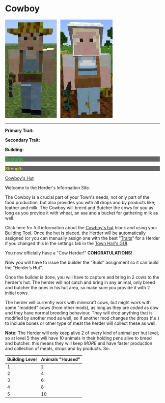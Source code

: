 # Cowboy

<div class="infobox box text-center">
<img src="../../assets/images/workers/Farmer_M.png" alt="Herder Male" />&nbsp;&nbsp;&nbsp;<img src="../../assets/images/workers/Farmer_F.png" alt="Herder Female" />
<hr />
  <div class="row section-text text-left">
    <div class="col">
      <p><strong>Primary Trait:</strong></p>
      <p><strong>Secondary Trait:</strong></p>
      <p><strong>Building:</strong></p>
    </div>
    <div class="col">
      <p style="background-color:rgb(100, 100, 100); color:rgb(0, 255, 0);">Dexterity</p>
      <p style="background-color:rgb(100, 100, 100); color:rgb(255, 255, 0);">Strength</p>
      <p><a href="../buildings/cowboy">Cowboy's Hut</a></p>
    </div>
  </div>
</div>

Welcome to the Herder's Information Site.

The Cowboy is a crucial part of your Town's needs, not only part of the food production, but also provides you with all drops and by products like; leather and milk. The Cowboy will breed and Butcher the cows for you as long as you provide it with wheat, an axe and a bucket for gathering milk as well.

Click here for full information about the [Cowboy's hut](../../source/buildings/cowboy) block and using your [Building Tool](../items/buildingtool). Once the hut is placed, the Herder will be automatically assigned (or you can manually assign one with the best  "[Traits](../systems/workerinfo)" for a Herder if you changed this in the settings tab in the [Town Hall's GUI](../../source/buildings/townhall).

You now officially have a "Cow Herder!" **CONGRATULATIONS!**

Now you will have to issue the builder the “Build” assignment so it can build the “Herder’s Hut”.

Once the builder is done, you will have to capture and bring in 2 cows to the herder's hut. The herder will not catch and bring in any animal, only breed and butcher the ones in his hut area, so make sure you provide it with 2 initial cows.

The herder will currently work with minecraft cows, but might work with some "modded" cows (from other mods), as long as they are *coded* as cow and they have normal breeding behaviour. They will drop anything that is modified by another mod as well, so if another mod changes the drops (f.e.) to include bones or other type of meat the herder will collect these as well.

**Note:** The Herder will only keep alive 2 of every kind of animal per hut level, so at level 5 they will have 10 animals in their holding pens alive to breed and butcher. this means they will keep *MORE* and have faster production and collection of meats, drops and by products. So:


| Building Level | Animals "Housed" |
| ----- | ----- |
| 1 | 2 |
| 2 | 4 |
| 3 | 6 |
| 4 | 8 |
| 5 | 10 |

<br>

